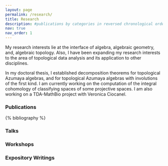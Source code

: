```yaml
---
layout: page
permalink: /research/
title: Research
description: #publications by categories in reversed chronological order. generated by jekyll-scholar.
nav: true
nav_order: 1
---
```


<!-- Agregar proyectos con imágenes. Ver página de Veronica. Por ejemplo, TAAs, protein networks, MRC-->

My research interests lie at the interface of algebra, algebraic geometry, and, algebraic topology. Also, I have been expanding my research interests to the area of topological data analysis and its application to other disciplines.

In my doctoral thesis, I established decomposition theorems for topological Azumaya algebras, and for topological Azumaya algebras with involutions of the first kind. I am currently working on the computation of the integral cohomology of classifying spaces of some projective spaces. I am also working on a TDA-MathBio project with Veronica Ciocanel.

### Publications 
<!-- Every project has a beautiful feature showcase page. It’s easy to include images in a flexible 3-column grid format. Make your photos 1/3, 2/3, or full width.-->

<!-- _pages/research.md -->
<div class="publications">

{% bibliography %}

</div>

### Talks

### Workshops

### Expository Writings
